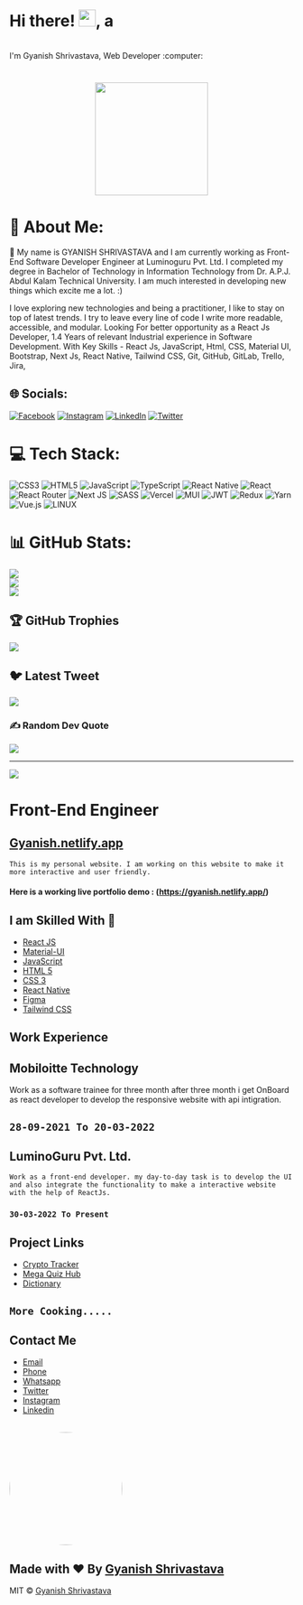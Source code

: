 <abc>
<h1 >Hi there! <img src="https://user-images.githubusercontent.com/42378118/110234147-e3259600-7f4e-11eb-95be-0c4047144dea.gif" width="30">, a</h1>
<br> I'm Gyanish Shrivastava, Web Developer :computer:<br>
<h1 align="center"><a href="#"><img width="200" height="200" src="https://i.imgur.com/799y5A3.png"/></a></h1>

# 💫 About Me:

👋 My name is GYANISH SHRIVASTAVA and I am currently working as Front-End Software Developer Engineer at Luminoguru Pvt. Ltd. I completed my degree in Bachelor of Technology in Information Technology from Dr. A.P.J. Abdul Kalam Technical University. I am much interested in developing new things which excite me a lot. :)

I love exploring new technologies and being a practitioner, I like to stay on top of latest trends. I try to leave every line of code I write more readable, accessible, and modular.
Looking For better opportunity as a React Js Developer, 1.4 Years of relevant Industrial experience in Software Development. With Key Skills - React Js, JavaScript, Html, CSS, Material UI, Bootstrap, Next Js, React Native, Tailwind CSS, Git, GitHub, GitLab, Trello, Jira,

## 🌐 Socials:

[![Facebook](https://img.shields.io/badge/Facebook-%231877F2.svg?logo=Facebook&logoColor=white)](https://facebook.com/gyanishanurag) [![Instagram](https://img.shields.io/badge/Instagram-%23E4405F.svg?logo=Instagram&logoColor=white)](https://instagram.com/gyanishd) [![LinkedIn](https://img.shields.io/badge/LinkedIn-%230077B5.svg?logo=linkedin&logoColor=white)](https://linkedin.com/in/gyanish0) [![Twitter](https://img.shields.io/badge/Twitter-%231DA1F2.svg?logo=Twitter&logoColor=white)](https://twitter.com/srivastavgyani1)

# 💻 Tech Stack:

![CSS3](https://img.shields.io/badge/css3-%231572B6.svg?style=for-the-badge&logo=css3&logoColor=white) ![HTML5](https://img.shields.io/badge/html5-%23E34F26.svg?style=for-the-badge&logo=html5&logoColor=white) ![JavaScript](https://img.shields.io/badge/javascript-%23323330.svg?style=for-the-badge&logo=javascript&logoColor=%23F7DF1E) ![TypeScript](https://img.shields.io/badge/typescript-%23007ACC.svg?style=for-the-badge&logo=typescript&logoColor=white) ![React Native](https://img.shields.io/badge/react_native-%2320232a.svg?style=for-the-badge&logo=react&logoColor=%2361DAFB) ![React](https://img.shields.io/badge/react-%2320232a.svg?style=for-the-badge&logo=react&logoColor=%2361DAFB) ![React Router](https://img.shields.io/badge/React_Router-CA4245?style=for-the-badge&logo=react-router&logoColor=white) ![Next JS](https://img.shields.io/badge/Next-black?style=for-the-badge&logo=next.js&logoColor=white) ![SASS](https://img.shields.io/badge/SASS-hotpink.svg?style=for-the-badge&logo=SASS&logoColor=white) ![Vercel](https://img.shields.io/badge/vercel-%23000000.svg?style=for-the-badge&logo=vercel&logoColor=white) ![MUI](https://img.shields.io/badge/MUI-%230081CB.svg?style=for-the-badge&logo=material-ui&logoColor=white) ![JWT](https://img.shields.io/badge/JWT-black?style=for-the-badge&logo=JSON%20web%20tokens) ![Redux](https://img.shields.io/badge/redux-%23593d88.svg?style=for-the-badge&logo=redux&logoColor=white) ![Yarn](https://img.shields.io/badge/yarn-%232C8EBB.svg?style=for-the-badge&logo=yarn&logoColor=white) ![Vue.js](https://img.shields.io/badge/vuejs-%2335495e.svg?style=for-the-badge&logo=vuedotjs&logoColor=%234FC08D) ![LINUX](https://img.shields.io/badge/Linux-FCC624?style=for-the-badge&logo=linux&logoColor=black)

# 📊 GitHub Stats:

![](https://github-readme-stats.vercel.app/api?username=gyanish0&theme=dark&hide_border=false&include_all_commits=true&count_private=true)<br/>
![](https://github-readme-streak-stats.herokuapp.com/?user=gyanish0&theme=dark&hide_border=false)<br/>
![](https://github-readme-stats.vercel.app/api/top-langs/?username=gyanish0&theme=dark&hide_border=false&include_all_commits=true&count_private=true&layout=compact)

## 🏆 GitHub Trophies

![](https://github-profile-trophy.vercel.app/?username=gyanish0&theme=radical&no-frame=false&no-bg=true&margin-w=4)

## 🐦 Latest Tweet

[![](https://gtce.itsvg.in/api?username=srivastavgyani1)](https://github.com/VishwaGauravIn/github-twitter-card-embed)

### ✍️ Random Dev Quote

![](https://quotes-github-readme.vercel.app/api?type=horizontal&theme=radical)

---

[![](https://visitcount.itsvg.in/api?id=gyanish0&icon=0&color=0)](https://visitcount.itsvg.in)

<!-- Proudly created with GPRM ( https://gprm.itsvg.in ) -->

# Front-End Engineer

## [Gyanish.netlify.app](https://gyanish.netlify.app/)

    This is my personal website. I am working on this website to make it more interactive and user friendly.

#### Here is a working live portfolio demo : (https://gyanish.netlify.app/)

## I am Skilled With 🚀

- [React JS](https://reactjs.org/)
- [Material-UI](https://v4.mui.com/)
- [JavaScript](https://www.javascript.com/)
- [HTML 5](https://developer.mozilla.org/en-US/docs/Web/HTML)
- [CSS 3](https://developer.mozilla.org/en-US/docs/Web/CSS)
- [React Native](https://reactnative.dev/)
- [Figma](https://www.figma.com/)
- [Tailwind CSS](https://tailwindcss.com/)

## Work Experience

## Mobiloitte Technology

Work as a software trainee for three month after three month i get OnBoard as react developer to develop the responsive website with api intigration.

## `28-09-2021 To 20-03-2022`

## LuminoGuru Pvt. Ltd.

    Work as a front-end developer. my day-to-day task is to develop the UI and also integrate the functionality to make a interactive website with the help of ReactJs.

### `30-03-2022 To Present`

## Project Links

- [Crypto Tracker](https://crypto-tracker-gyanish.netlify.app/)
- [Mega Quiz Hub](https://mega-quiz-hub.netlify.app/)
- [Dictionary](https://gyanish-dictionary.netlify.app/)

## `More Cooking.....`

## Contact Me

- [Email](srivastavagyanish@gmail.com)
- [Phone](7784855635)
- [Whatsapp](https://wa.me/7784855635)
- [Twitter](https://www.twitter.com/srivastavgyani1)
- [Instagram](https://www.instagram.com/gyanishd)
- [Linkedin](https://www.linkedin.com/in/gyanish-shrivastava-153582137)

<br/>
<img height="auto" width="200" style="border-radius:50%" src="https://images.weserv.nl/?url=avatars.githubusercontent.com/u/91131495?v=4&h=200&w=200&fit=cover&mask=circle&maxage=7d"/>

## Made with ♥ By [Gyanish Shrivastava](https://github.com/gyanish0)

<!-- [![Gyanish Shrivastava](https://avatars.githubusercontent.com/u/91131495?v=4)](https://github.com/gyanish0) -->

MIT © [Gyanish Shrivastava ](https://github.com/gyanish0)
